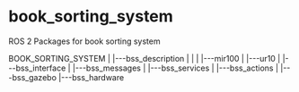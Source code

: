 # book_sorting_system
ROS 2 Packages for book sorting system

BOOK_SORTING_SYSTEM
 |
 |---bss_description
 |   |
 |   |---mir100
 |   |---ur10
 |
 |---bss_interface
 |   |---bss_messages
 |   |---bss_services
 |   |---bss_actions
 |
 |---bss_gazebo
 |---bss_hardware